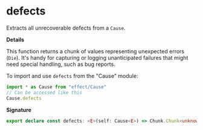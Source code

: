 # defects

Extracts all unrecoverable defects from a `Cause`.

**Details**

This function returns a chunk of values representing unexpected errors
(`Die`). It's handy for capturing or logging unanticipated failures that
might need special handling, such as bug reports.

To import and use `defects` from the "Cause" module:

```ts
import * as Cause from "effect/Cause"
// Can be accessed like this
Cause.defects
```

**Signature**

```ts
export declare const defects: <E>(self: Cause<E>) => Chunk.Chunk<unknown>
```

